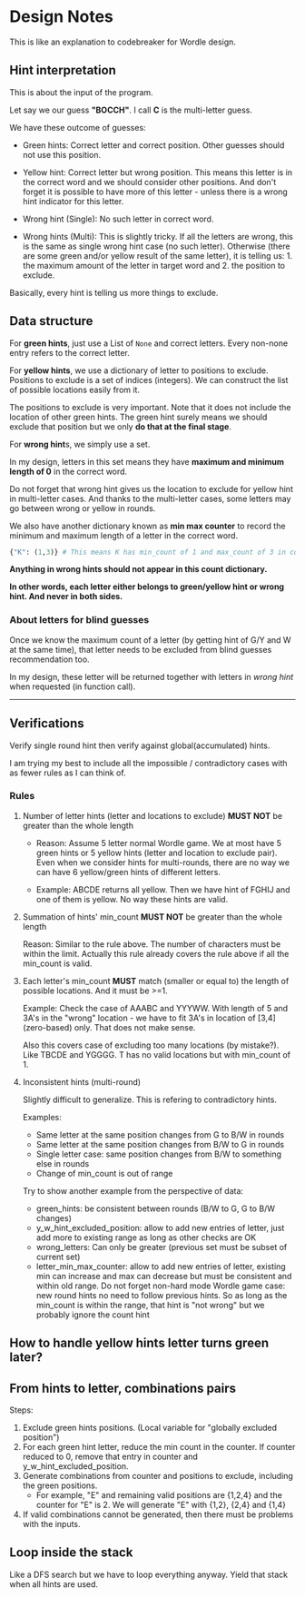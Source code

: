 # Design Notes

This is like an explanation to codebreaker for Wordle design.

## Hint interpretation

This is about the input of the program.

Let say we our guess **"BOCCH"**. I call **C** is the multi-letter guess.

We have these outcome of guesses:

- Green hints: Correct letter and correct position. Other guesses should not use this position.

- Yellow hint: Correct letter but wrong position. This means this letter is in the correct word and we should consider other positions. And don't forget it is possible to have more of this letter - unless there is a wrong hint indicator for this letter.

- Wrong hint (Single): No such letter in correct word.

- Wrong hints (Multi): This is slightly tricky. If all the letters are wrong, this is the same as single wrong hint case (no such letter). Otherwise (there are some green and/or yellow result of the same letter), it is telling us: 1. the maximum amount of the letter in target word and 2. the position to exclude.

Basically, every hint is telling us more things to exclude.

## Data structure

For **green hints**, just use a List of `None` and correct letters. Every non-none entry refers to the correct letter.

For **yellow hints**, we use a dictionary of letter to positions to exclude. Positions to exclude is a set of indices (integers). We can construct the list of possible locations easily from it.

The positions to exclude is very important. Note that it does not include the location of other green hints. The green hint surely means we should exclude that position but we only **do that at the final stage**.

For **wrong hint**s, we simply use a set.

In my design, letters in this set means they have **maximum and minimum length of 0** in the correct word.

Do not forget that wrong hint gives us the location to exclude for yellow hint in multi-letter cases. And thanks to the multi-letter cases, some letters may go between wrong or yellow in rounds.

We also have another dictionary known as **min max counter** to record the minimum and maximum length of a letter in the correct word.

```python
{"K": (1,3)} # This means K has min_count of 1 and max_count of 3 in correct answer
```

**Anything in wrong hints should not appear in this count dictionary.**

**In other words, each letter either belongs to green/yellow hint or wrong hint. And never in both sides.**

### About letters for blind guesses

Once we know the maximum count of a letter (by getting hint of G/Y and W at the same time), that letter needs to be excluded from blind guesses recommendation too.

In my design, these letter will be returned together with letters in *wrong hint* when requested (in function call).

------------------------------------------------

## Verifications

Verify single round hint then verify against global(accumulated) hints.

I am trying my best to include all the impossible / contradictory cases with as fewer rules as I can think of.

### Rules

1. Number of letter hints (letter and locations to exclude) **MUST NOT** be greater than the whole length

    - Reason: Assume 5 letter normal Wordle game. We at most have 5 green hints or 5 yellow hints (letter and location to exclude pair). Even when we consider hints for multi-rounds, there are no way we can have 6 yellow/green hints of different letters.

    - Example: ABCDE returns all yellow. Then we have hint of FGHIJ and one of them is yellow. No way these hints are valid.

1. Summation of hints' min_count **MUST NOT** be greater than the whole length

    Reason: Similar to the rule above. The number of characters must be within the limit. Actually this rule already covers the rule above if all the min_count is valid.

1. Each letter's min_count **MUST** match (smaller or equal to) the length of possible locations. And it must be >=1.

    Example: Check the case of AAABC and YYYWW. With length of 5 and 3A's in the "wrong" location - we have to fit 3A's in location of [3,4] (zero-based) only. That does not make sense.

    Also this covers case of excluding too many locations (by mistake?). Like TBCDE and YGGGG. T has no valid locations but with min_count of 1.

1. Inconsistent hints (multi-round)

    Slightly difficult to generalize. This is refering to contradictory hints.

    Examples:

    - Same letter at the same position changes from G to B/W in rounds
    - Same letter at the same position changes from B/W to G in rounds
    - Single letter case: same position changes from B/W to something else in rounds
    - Change of min_count is out of range

    Try to show another example from the perspective of data:

    - green_hints: be consistent between rounds (B/W to G, G to B/W changes)
    - y_w_hint_excluded_position: allow to add new entries of letter, just add more to existing range as long as other checks are OK
    - wrong_letters: Can only be greater (previous set must be subset of current set)
    - letter_min_max_counter: allow to add new entries of letter, existing min can increase and max can decrease but must be consistent and within old range. Do not forget non-hard mode Wordle game case: new round hints no need to follow previous hints. So as long as the min_count is within the range, that hint is "not wrong" but we probably ignore the count hint

## How to handle yellow hints letter turns green later?

## From hints to letter, combinations pairs

Steps:

1. Exclude green hints positions. (Local variable for "globally excluded position")
1. For each green hint letter, reduce the min count in the counter. If counter reduced to 0, remove that entry in counter and y_w_hint_excluded_position.
1. Generate combinations from counter and positions to exclude, including the green positions.
    - For example, "E" and remaining valid positions are {1,2,4} and the counter for "E" is 2. We will generate "E" with {1,2}, {2,4} and {1,4}
1. If valid combinations cannot be generated, then there must be problems with the inputs.

## Loop inside the stack

Like a DFS search but we have to loop everything anyway. Yield that stack when all hints are used.
